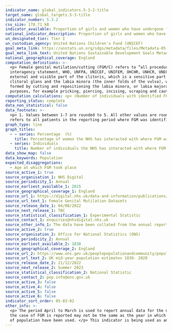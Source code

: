 ```yaml
---
indicator_name: global_indicators.5-3-2-title
target_name: global_targets.5-3-title
indicator_number: 5.3.2
csv_size: 178.71 kB
indicator_available: Proportion of girls and women who have undergone female genital mutilation/cutting. 
national_indicator_description: Proportion of girls and women who have undergone female genital mutilation/cutting. 
un_designated_tier: Tier I
un_custodian_agency: United Nations Children's Fund (UNICEF)
goal_meta_link: https://unstats.un.org/sdgs/metadata/files/Metadata-05-03-02.pdf
goal_meta_link_text: United Nations Sustainable Development Goals Metadata (PDF 206 KB)
national_geographical_coverage: England
computation_definitions: >-
  <p> Female genital mutilation/cutting (FGM/C) refers to “all procedures involving partial or total removal of the female external genitalia or other injury to the female genital organs for non-medical reasons" (World Health Organization, Eliminating Female Genital Mutilation - An
  interagency statement, WHO, UNFPA, UNICEF, UNIFEM, OHCHR, UNHCR, UNECA, UNESCO, UNDP, UNAIDS, WHO, Geneva, 2008, p.4). The World Health Organisation defines the four types of female genital mutilation as follows -</p><p> Type 1 - Partial or total removal of the clitoral glans (the
  external and visible part of the clitoris, which is a sensitive part of the female genitals, with the function of providing sexual pleasure to the woman), and/or the prepuce/clitoral hood (the fold of skin surrounding the clitoral glans).</p><p> Type 2 - Partial or total removal of the
  clitoral glans and the labia minora (the inner folds of the vulva), with or without removal of the labia majora (the outer folds of skin of the vulva). </p><p> Type 3 - (Often referred to as infibulation). Narrowing of the vaginal opening with the creation of a covering seal. The seal is
  formed by cutting and repositioning the labia minora, or labia majora. The covering of the vaginal opening is done with or without removal of the clitoral prepuce/clitoral hood and glans (Type I FGM).</p><p> Type 4 - All other harmful procedures to the female genitalia for non-medical
  purposes, for example pricking, piercing, incising, scraping and cauterization.</p>
computation_calculations: <p> (Number of individuals with identified FGM/ Total number of women) * 100 </p><p> (Number of individuals in the specified age range with identified FGM/ Total number of women in the specified age range) * 100
reporting_status: complete
data_non_statistical: false
data_footnote: >-
  <p> 1. Values between 1-7 are rounded to 5. All other values are rounded to the nearest 5.</p><p> 3. Individuals
  refers to all patients in the reporting period where FGM was identified or a procedure for FGM was undertaken. </p><p> 4. Each patient is only counted once. </p>
graph_type: line
graph_titles:
  - ~ series: Percentage  (%)
    title: Percentage of women the NHS has interacted with where FGM was identified
  - series: Individuals
    title: Number of individuals the NHS has interacted with where FGM was identified
data_show_map: false
data_keywords: Population
expected_disaggregations:
  - Age at which FGM took place
source_active_1: true
source_organisation_1: NHS Digital 
source_periodicity_1: Annual
source_earliest_available_1: 2015
source_geographical_coverage_1: England
source_url_1: https://digital.nhs.uk/data-and-information/publications/statistical/female-genital-mutilation
source_url_text_1: Female Genital Mutilation Datasets
source_release_date_1: 04/08/2022
source_next_release_1: TBC
source_statistical_classification_1: Experimental Statistic 
source_contact_1: enquiries@nhsdigital.nhs.uk
source_other_info_1: The data have been collated from the annual reports/the reports covering the period April to March.  
source_active_2: true
source_organisation_2: Office for National Statistics (ONS)
source_periodicity_2: Annual
source_earliest_available_2: 1838
source_geographical_coverage_2: England
source_url_2: https://www.ons.gov.uk/peoplepopulationandcommunity/populationandmigration/populationestimates/datasets/populationestimatesforukenglandandwalesscotlandandnorthernireland
source_url_text_2: UK mid-year population estimates 1838- 2020
source_release_date_2: 21/12/2022
source_next_release_2: Summer 2023
source_statistical_classification_2: National Statistic
source_contact_2: pop.info@ons.gov.uk
source_active_3: false
source_active_4: false
source_active_5: false
source_active_6: false
indicator_sort_order: 05-03-02
other_info: >-
  <p> The period April to March is used to report annual data for the number of cases of FGM in England. </p><p> Please note that individuals refers to all patients in the reporting period where FGM was identified or a procedure for FGM was undertaken, and that therefore the year in which
  the case of FGM is reported may not be the same as the year in which FGM took place.</p><p> In order to create percentages, mid-year estimates have been used from the year that covers the majority of the FGM reporting year; i.e. for the FGM reporting year 2015/16, 2015 mid-year estimates
  of population have been used. </p> This indicator is being used as an approximation of the UN SDG Indicator. Where possible, we will work to identify or develop UK data to meet the global indicator specification. This indicator has been identified in collaboration with topic experts.
---
```

